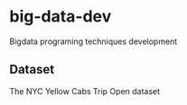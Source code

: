 # big-data-dev
Bigdata programing techniques development

## Dataset 
The NYC Yellow Cabs Trip Open dataset
